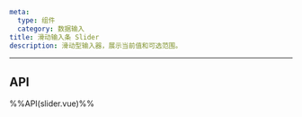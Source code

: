 ```yaml
meta:
  type: 组件
  category: 数据输入
title: 滑动输入条 Slider
description: 滑动型输入器，展示当前值和可选范围。
```
---

<!--@include: ./__demo__/basic.md-->

<!--@include: ./__demo__/disabled.md-->

<!--@include: ./__demo__/step.md-->

<!--@include: ./__demo__/marks.md-->

<!--@include: ./__demo__/range.md-->

<!--@include: ./__demo__/input.md-->

<!--@include: ./__demo__/vertical.md-->

<!--@include: ./__demo__/tooltip.md-->

## API

%%API(slider.vue)%%
